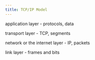 ```yaml
---
title: TCP/IP Model
--- 
```


application layer - protocols, data 

transport layer - TCP, segments

network or the internet layer - IP, packets

link layer - frames and bits